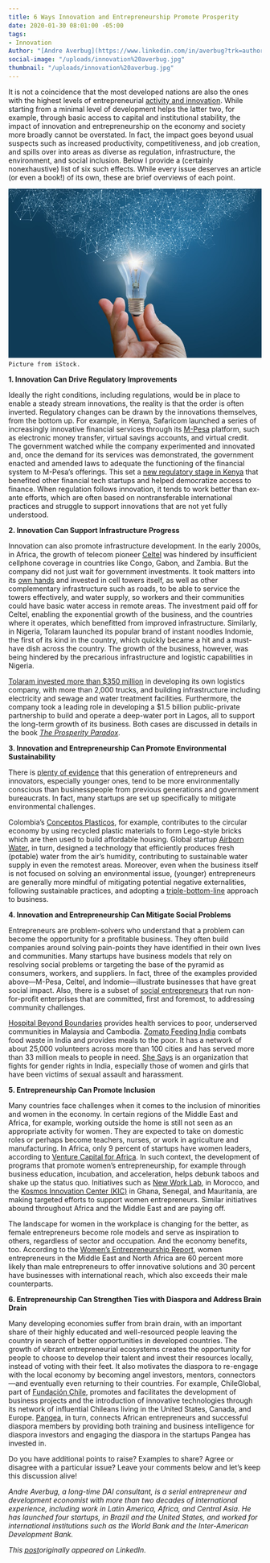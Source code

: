 ```yaml
---
title: 6 Ways Innovation and Entrepreneurship Promote Prosperity
date: 2020-01-30 08:01:00 -05:00
tags:
- Innovation
Author: "[Andre Averbug](https://www.linkedin.com/in/averbug?trk=author_mini-profile_title)"
social-image: "/uploads/innovation%20averbug.jpg"
thumbnail: "/uploads/innovation%20averbug.jpg"
---
```


It is not a coincidence that the most developed nations are also the ones with the highest levels of entrepreneurial [activity and innovation](https://www.huffpost.com/entry/economic-development-innovation-and-entrepreneurship_b_593167b7e4b00573ab57a28b). While starting from a minimal level of development helps the latter two, for example, through basic access to capital and institutional stability, the impact of innovation and entrepreneurship on the economy and society more broadly cannot be overstated. In fact, the impact goes beyond usual suspects such as increased productivity, competitiveness, and job creation, and spills over into areas as diverse as regulation, infrastructure, the environment, and social inclusion. Below I provide a (certainly nonexhaustive) list of six such effects. While every issue deserves an article (or even a book!) of its own, these are brief overviews of each point.

<!--more-->

![innovation averbug.jpg](/uploads/innovation%20averbug.jpg)`Picture from iStock.`

**1. Innovation Can Drive Regulatory Improvements**

Ideally the right conditions, including regulations, would be in place to enable a steady stream innovations, the reality is that the order is often inverted. Regulatory changes can be drawn by the innovations themselves, from the bottom up. For example, in Kenya, Safaricom launched a series of increasingly innovative financial services through its [M-Pesa](https://www.safaricom.co.ke/personal/m-pesa) platform, such as electronic money transfer, virtual savings accounts, and virtual credit. The government watched while the company experimented and innovated and, once the demand for its services was demonstrated, the government enacted and amended laws to adequate the functioning of the financial system to M-Pesa’s offerings. This set a [new regulatory stage in Kenya](https://www.bsg.ox.ac.uk/sites/default/files/2018-06/2017-07-M-Pesa-Practitioners-Insight.pdf) that benefited other financial tech startups and helped democratize access to finance. When regulation follows innovation, it tends to work better than ex-ante efforts, which are often based on nontransferable international practices and struggle to support innovations that are not yet fully understood.

**2. Innovation Can Support Infrastructure Progress**

Innovation can also promote infrastructure development. In the early 2000s, in Africa, the growth of telecom pioneer [Celtel](https://www.crunchbase.com/organization/celtel-international-b-v#section-overview) was hindered by insufficient cellphone coverage in countries like Congo, Gabon, and Zambia. But the company did not just wait for government investments. It took matters into its [own hands](https://hbr.org/2012/10/celtels-founder-on-building-a-business-on-the-worlds-poorest-continent) and invested in cell towers itself, as well as other complementary infrastructure such as roads, to be able to service the towers effectively, and water supply, so workers and their communities could have basic water access in remote areas. The investment paid off for Celtel, enabling the exponential growth of the business, and the countries where it operates, which benefitted from improved infrastructure. Similarly, in Nigeria, Tolaram launched its popular brand of instant noodles Indomie, the first of its kind in the country, which quickly became a hit and a must-have dish across the country. The growth of the business, however, was being hindered by the precarious infrastructure and logistic capabilities in Nigeria. 

[Tolaram invested more than $350 million](https://www.inc.com/leigh-buchanan/clayton-christensen-prosperity-paradox.html) in developing its own logistics company, with more than 2,000 trucks, and building infrastructure including electricity and sewage and water treatment facilities. Furthermore, the company took a leading role in developing a $1.5 billion public-private partnership to build and operate a deep-water port in Lagos, all to support the long-term growth of its business. Both cases are discussed in details in the book *[The Prosperity Paradox](https://www.christenseninstitute.org/books/the-prosperity-paradox-how-innovation-can-lift-nations-out-of-poverty/)*.

**3. Innovation and Entrepreneurship Can Promote Environmental Sustainability**

There is [plenty of evidence](https://www.hsbcprivatebank.com/en/discover/news-room/2018/millenial-entrepreneurs) that this generation of entrepreneurs and innovators, especially younger ones, tend to be more environmentally conscious than businesspeople from previous generations and government bureaucrats. In fact, many startups are set up specifically to mitigate environmental challenges. 

Colombia’s [Conceptos Plasticos](http://conceptosplasticos.com/), for example, contributes to the circular economy by using recycled plastic materials to form Lego-style bricks which are then used to build affordable housing. Global startup [Airborn Water](https://www.airbornwater.com/), in turn, designed a technology that efficiently produces fresh (potable) water from the air’s humidity, contributing to sustainable water supply in even the remotest areas. Moreover, even when the business itself is not focused on solving an environmental issue, (younger) entrepreneurs are generally more mindful of mitigating potential negative externalities, following sustainable practices, and adopting a [triple-bottom-line](https://www.investopedia.com/terms/t/triple-bottom-line.asp) approach to business.

**4. Innovation and Entrepreneurship Can Mitigate Social Problems**

Entrepreneurs are problem-solvers who understand that a problem can become the opportunity for a profitable business. They often build companies around solving pain-points they have identified in their own lives and communities. Many startups have business models that rely on resolving social problems or targeting the base of the pyramid as consumers, workers, and suppliers. In fact, three of the examples provided above—M-Pesa, Celtel, and Indomie—illustrate businesses that have great social impact. Also, there is a subset of [social entrepreneurs](https://ssir.org/articles/entry/social_entrepreneurship_the_case_for_definition) that run non-for-profit enterprises that are committed, first and foremost, to addressing community challenges. 

[Hospital Beyond Boundaries](https://medium.com/@dotasiafoundation/hospitals-beyond-boundaries-a-social-health-enterprise-widespread-from-young-talents-in-malaysia-813e517fc695) provides health services to poor, underserved communities in Malaysia and Cambodia. [Zomato Feeding India](https://www.feedingindia.org/) combats food waste in India and provides meals to the poor. It has a network of about 25,000 volunteers across more than 100 cities and has served more than 33 million meals to people in need. [She Says](http://www.shesays.in/about) is an organization that fights for gender rights in India, especially those of women and girls that have been victims of sexual assault and harassment.

**5. Entrepreneurship Can Promote Inclusion**

Many countries face challenges when it comes to the inclusion of minorities and women in the economy. In certain regions of the Middle East and Africa, for example, working outside the home is still not seen as an appropriate activity for women. They are expected to take on domestic roles or perhaps become teachers, nurses, or work in agriculture and manufacturing. In Africa, only 9 percent of startups have women leaders, according to [Venture Capital for Africa](https://vc4a.com/). In such context, the development of programs that promote women’s entrepreneurship, for example through business education, incubation, and acceleration, helps debunk taboos and shake up the status quo. Initiatives such as [New Work Lab](http://www.newworklab.com/), in Morocco, and the [Kosmos Innovation Center (KIC)](https://www.kosmosinnovationcenter.com/) in Ghana, Senegal, and Mauritania, are making targeted efforts to support women entrepreneurs. Similar initiatives abound throughout Africa and the Middle East and are paying off. 

The landscape for women in the workplace is changing for the better, as female entrepreneurs become role models and serve as inspiration to others, regardless of sector and occupation. And the economy benefits, too. According to the [Women’s Entrepreneurship Report](http://gemconsortium.org/report/49860), women entrepreneurs in the Middle East and North Africa are 60 percent more likely than male entrepreneurs to offer innovative solutions and 30 percent have businesses with international reach, which also exceeds their male counterparts.

**6. Entrepreneurship Can Strengthen Ties with Diaspora and Address Brain Drain**

Many developing economies suffer from brain drain, with an important share of their highly educated and well-resourced people leaving the country in search of better opportunities in developed countries. The growth of vibrant entrepreneurial ecosystems creates the opportunity for people to choose to develop their talent and invest their resources locally, instead of voting with their feet. It also motivates the diaspora to re-engage with the local economy by becoming angel investors, mentors, connectors—and eventually even returning to their countries. For example, ChileGlobal, part of [Fundación Chile](https://fch.cl/), promotes and facilitates the development of business projects and the introduction of innovative technologies through its network of influential Chileans living in the United States, Canada, and Europe. [Pangea](https://www.pangeaa.com/unlocking-the-potential-of-the-diaspora/), in turn, connects African entrepreneurs and successful diaspora members by providing both training and business intelligence for diaspora investors and engaging the diaspora in the startups Pangea has invested in.

Do you have additional points to raise? Examples to share? Agree or disagree with a particular issue? Leave your comments below and let’s keep this discussion alive!

*Andre Averbug, a long-time DAI consultant, is a serial entrepreneur and development economist with more than two decades of international experience, including work in Latin America, Africa, and Central Asia. He has launched four startups, in Brazil and the United States, and worked for international institutions such as the World Bank and the Inter-American Development Bank.*

*This [post](https://www.linkedin.com/pulse/6-ways-innovation-entrepreneurship-promote-prosperity-andre-averbug/)originally appeared on LinkedIn.*